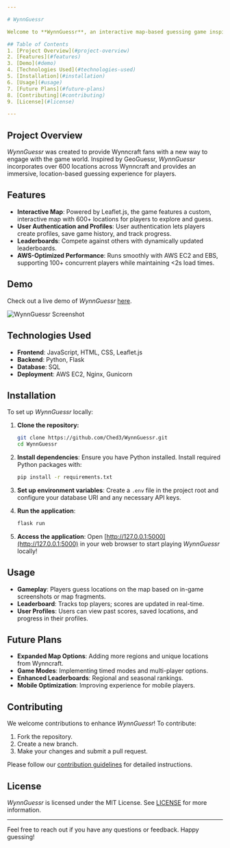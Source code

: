 ```yaml
---

# WynnGuessr

Welcome to **WynnGuessr**, an interactive map-based guessing game inspired by GeoGuessr and set within the world of Wynncraft, an MMORPG in Minecraft! *WynnGuessr* challenges players to test their map knowledge by guessing specific locations within Wynncraft based on visual cues.

## Table of Contents
1. [Project Overview](#project-overview)
2. [Features](#features)
3. [Demo](#demo)
4. [Technologies Used](#technologies-used)
5. [Installation](#installation)
6. [Usage](#usage)
7. [Future Plans](#future-plans)
8. [Contributing](#contributing)
9. [License](#license)

---
```


## Project Overview
*WynnGuessr* was created to provide Wynncraft fans with a new way to engage with the game world. Inspired by GeoGuessr, *WynnGuessr* incorporates over 600 locations across Wynncraft and provides an immersive, location-based guessing experience for players.

## Features
- **Interactive Map**: Powered by Leaflet.js, the game features a custom, interactive map with 600+ locations for players to explore and guess.
- **User Authentication and Profiles**: User authentication lets players create profiles, save game history, and track progress.
- **Leaderboards**: Compete against others with dynamically updated leaderboards.
- **AWS-Optimized Performance**: Runs smoothly with AWS EC2 and EBS, supporting 100+ concurrent players while maintaining <2s load times.
  
## Demo
Check out a live demo of *WynnGuessr* [here](link-to-demo).

![WynnGuessr Screenshot](link-to-image)

## Technologies Used
- **Frontend**: JavaScript, HTML, CSS, Leaflet.js
- **Backend**: Python, Flask
- **Database**: SQL
- **Deployment**: AWS EC2, Nginx, Gunicorn

## Installation
To set up *WynnGuessr* locally:

1. **Clone the repository:**
    ```bash
    git clone https://github.com/Ched3/WynnGuessr.git
    cd WynnGuessr
    ```

2. **Install dependencies**:
   Ensure you have Python installed. Install required Python packages with:
    ```bash
    pip install -r requirements.txt
    ```

3. **Set up environment variables**:
   Create a `.env` file in the project root and configure your database URI and any necessary API keys.

4. **Run the application**:
    ```bash
    flask run
    ```

5. **Access the application**:
   Open [http://127.0.0.1:5000](http://127.0.0.1:5000) in your web browser to start playing *WynnGuessr* locally!

## Usage
- **Gameplay**: Players guess locations on the map based on in-game screenshots or map fragments.
- **Leaderboard**: Tracks top players; scores are updated in real-time.
- **User Profiles**: Users can view past scores, saved locations, and progress in their profiles.

## Future Plans
- **Expanded Map Options**: Adding more regions and unique locations from Wynncraft.
- **Game Modes**: Implementing timed modes and multi-player options.
- **Enhanced Leaderboards**: Regional and seasonal rankings.
- **Mobile Optimization**: Improving experience for mobile players.

## Contributing
We welcome contributions to enhance *WynnGuessr*! To contribute:
1. Fork the repository.
2. Create a new branch.
3. Make your changes and submit a pull request.

Please follow our [contribution guidelines](link-to-contribution-guidelines) for detailed instructions.

## License
*WynnGuessr* is licensed under the MIT License. See [LICENSE](LICENSE) for more information.

---

Feel free to reach out if you have any questions or feedback. Happy guessing!

